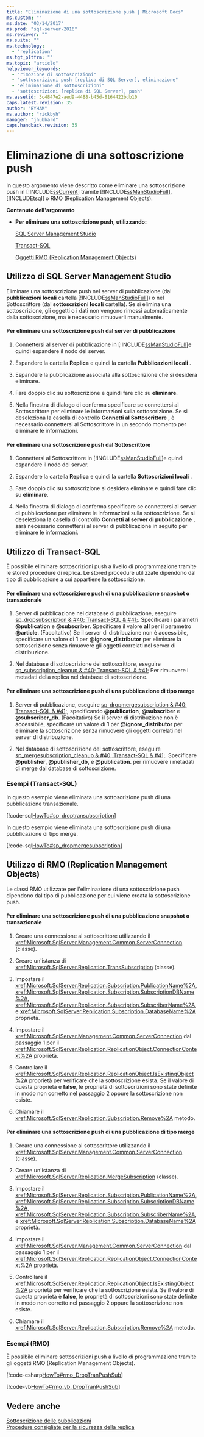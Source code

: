 ```yaml
---
title: "Eliminazione di una sottoscrizione push | Microsoft Docs"
ms.custom: ""
ms.date: "03/14/2017"
ms.prod: "sql-server-2016"
ms.reviewer: ""
ms.suite: ""
ms.technology: 
  - "replication"
ms.tgt_pltfrm: ""
ms.topic: "article"
helpviewer_keywords: 
  - "rimozione di sottoscrizioni"
  - "sottoscrizioni push [replica di SQL Server], eliminazione"
  - "eliminazione di sottoscrizioni"
  - "sottoscrizioni [replica di SQL Server], push"
ms.assetid: 3c4847e2-aed9-4488-b45d-8164422bdb10
caps.latest.revision: 35
author: "BYHAM"
ms.author: "rickbyh"
manager: "jhubbard"
caps.handback.revision: 35
---
```

# Eliminazione di una sottoscrizione push
  In questo argomento viene descritto come eliminare una sottoscrizione push in [!INCLUDE[ssCurrent](../../includes/sscurrent-md.md)] tramite [!INCLUDE[ssManStudioFull](../../includes/ssmanstudiofull-md.md)], [!INCLUDE[tsql](../../includes/tsql-md.md)] o RMO (Replication Management Objects).  
  
 **Contenuto dell'argomento**  
  
-   **Per eliminare una sottoscrizione push, utilizzando:**  
  
     [SQL Server Management Studio](#SSMSProcedure)  
  
     [Transact-SQL](#TsqlProcedure)  
  
     [Oggetti RMO (Replication Management Objects)](#RMOProcedure)  
  
##  <a name="SSMSProcedure"></a> Utilizzo di SQL Server Management Studio  
 Eliminare una sottoscrizione push nel server di pubblicazione (dal **pubblicazioni locali** cartella [!INCLUDE[ssManStudioFull](../../includes/ssmanstudiofull-md.md)]) o nel Sottoscrittore (dal **sottoscrizioni locali** cartella). Se si elimina una sottoscrizione, gli oggetti o i dati non vengono rimossi automaticamente dalla sottoscrizione, ma è necessario rimuoverli manualmente.  
  
#### Per eliminare una sottoscrizione push dal server di pubblicazione  
  
1.  Connettersi al server di pubblicazione in [!INCLUDE[ssManStudioFull](../../includes/ssmanstudiofull-md.md)]e quindi espandere il nodo del server.  
  
2.  Espandere la cartella **Replica** e quindi la cartella **Pubblicazioni locali** .  
  
3.  Espandere la pubblicazione associata alla sottoscrizione che si desidera eliminare.  
  
4.  Fare doppio clic su sottoscrizione e quindi fare clic su **eliminare**.  
  
5.  Nella finestra di dialogo di conferma specificare se connettersi al Sottoscrittore per eliminare le informazioni sulla sottoscrizione. Se si deseleziona la casella di controllo **Connetti al Sottoscrittore** , è necessario connettersi al Sottoscrittore in un secondo momento per eliminare le informazioni.  
  
#### Per eliminare una sottoscrizione push dal Sottoscrittore  
  
1.  Connettersi al Sottoscrittore in [!INCLUDE[ssManStudioFull](../../includes/ssmanstudiofull-md.md)]e quindi espandere il nodo del server.  
  
2.  Espandere la cartella **Replica** e quindi la cartella **Sottoscrizioni locali** .  
  
3.  Fare doppio clic su sottoscrizione si desidera eliminare e quindi fare clic su **eliminare**.  
  
4.  Nella finestra di dialogo di conferma specificare se connettersi al server di pubblicazione per eliminare le informazioni sulla sottoscrizione. Se si deseleziona la casella di controllo **Connetti al server di pubblicazione** , sarà necessario connettersi al server di pubblicazione in seguito per eliminare le informazioni.  
  
##  <a name="TsqlProcedure"></a> Utilizzo di Transact-SQL  
 È possibile eliminare sottoscrizioni push a livello di programmazione tramite le stored procedure di replica. Le stored procedure utilizzate dipendono dal tipo di pubblicazione a cui appartiene la sottoscrizione.  
  
#### Per eliminare una sottoscrizione push di una pubblicazione snapshot o transazionale  
  
1.  Server di pubblicazione nel database di pubblicazione, eseguire [sp_dropsubscription & #40; Transact-SQL & #41;](../../relational-databases/system-stored-procedures/sp-dropsubscription-transact-sql.md). Specificare i parametri **@publication** e **@subscriber**. Specificare il valore **all** per il parametro **@article**. (Facoltativo) Se il server di distribuzione non è accessibile, specificare un valore di **1** per **@ignore_distributor** per eliminare la sottoscrizione senza rimuovere gli oggetti correlati nel server di distribuzione.  
  
2.  Nel database di sottoscrizione del sottoscrittore, eseguire [sp_subscription_cleanup & #40; Transact-SQL & #41;](../../relational-databases/system-stored-procedures/sp-subscription-cleanup-transact-sql.md) Per rimuovere i metadati della replica nel database di sottoscrizione.  
  
#### Per eliminare una sottoscrizione push di una pubblicazione di tipo merge  
  
1.  Server di pubblicazione, eseguire [sp_dropmergesubscription & #40; Transact-SQL & #41;](../../relational-databases/system-stored-procedures/sp-dropmergesubscription-transact-sql.md), specificando **@publication**, **@subscriber** e **@subscriber_db**. (Facoltativo) Se il server di distribuzione non è accessibile, specificare un valore di **1** per **@ignore_distributor** per eliminare la sottoscrizione senza rimuovere gli oggetti correlati nel server di distribuzione.  
  
2.  Nel database di sottoscrizione del sottoscrittore, eseguire [sp_mergesubscription_cleanup & #40; Transact-SQL & #41;](../../relational-databases/system-stored-procedures/sp-mergesubscription-cleanup-transact-sql.md). Specificare **@publisher**, **@publisher_db**, e **@publication**. per rimuovere i metadati di merge dal database di sottoscrizione.  
  
###  <a name="TsqlExample"></a> Esempi (Transact-SQL)  
 In questo esempio viene eliminata una sottoscrizione push di una pubblicazione transazionale.  
  
 [!code-sql[HowTo#sp_droptransubscription](../../relational-databases/replication/codesnippet/tsql/delete-a-push-subscription_1.sql)]  
  
 In questo esempio viene eliminata una sottoscrizione push di una pubblicazione di tipo merge.  
  
 [!code-sql[HowTo#sp_dropmergesubscription](../../relational-databases/replication/codesnippet/tsql/delete-a-push-subscription_2.sql)]  
  
##  <a name="RMOProcedure"></a> Utilizzo di RMO (Replication Management Objects)  
 Le classi RMO utilizzate per l'eliminazione di una sottoscrizione push dipendono dal tipo di pubblicazione per cui viene creata la sottoscrizione push.  
  
#### Per eliminare una sottoscrizione push di una pubblicazione snapshot o transazionale  
  
1.  Creare una connessione al sottoscrittore utilizzando il <xref:Microsoft.SqlServer.Management.Common.ServerConnection> (classe).  
  
2.  Creare un'istanza di <xref:Microsoft.SqlServer.Replication.TransSubscription> (classe).  
  
3.  Impostare il <xref:Microsoft.SqlServer.Replication.Subscription.PublicationName%2A>, <xref:Microsoft.SqlServer.Replication.Subscription.SubscriptionDBName%2A>, <xref:Microsoft.SqlServer.Replication.Subscription.SubscriberName%2A>, e <xref:Microsoft.SqlServer.Replication.Subscription.DatabaseName%2A> proprietà.  
  
4.  Impostare il <xref:Microsoft.SqlServer.Management.Common.ServerConnection> dal passaggio 1 per il <xref:Microsoft.SqlServer.Replication.ReplicationObject.ConnectionContext%2A> proprietà.  
  
5.  Controllare il <xref:Microsoft.SqlServer.Replication.ReplicationObject.IsExistingObject%2A> proprietà per verificare che la sottoscrizione esista. Se il valore di questa proprietà è **false**, le proprietà di sottoscrizioni sono state definite in modo non corretto nel passaggio 2 oppure la sottoscrizione non esiste.  
  
6.  Chiamare il <xref:Microsoft.SqlServer.Replication.Subscription.Remove%2A> metodo.  
  
#### Per eliminare una sottoscrizione push di una pubblicazione di tipo merge  
  
1.  Creare una connessione al sottoscrittore utilizzando il <xref:Microsoft.SqlServer.Management.Common.ServerConnection> (classe).  
  
2.  Creare un'istanza di <xref:Microsoft.SqlServer.Replication.MergeSubscription> (classe).  
  
3.  Impostare il <xref:Microsoft.SqlServer.Replication.Subscription.PublicationName%2A>, <xref:Microsoft.SqlServer.Replication.Subscription.SubscriptionDBName%2A>, <xref:Microsoft.SqlServer.Replication.Subscription.SubscriberName%2A>, e <xref:Microsoft.SqlServer.Replication.Subscription.DatabaseName%2A> proprietà.  
  
4.  Impostare il <xref:Microsoft.SqlServer.Management.Common.ServerConnection> dal passaggio 1 per il <xref:Microsoft.SqlServer.Replication.ReplicationObject.ConnectionContext%2A> proprietà.  
  
5.  Controllare il <xref:Microsoft.SqlServer.Replication.ReplicationObject.IsExistingObject%2A> proprietà per verificare che la sottoscrizione esista. Se il valore di questa proprietà è **false**, le proprietà di sottoscrizioni sono state definite in modo non corretto nel passaggio 2 oppure la sottoscrizione non esiste.  
  
6.  Chiamare il <xref:Microsoft.SqlServer.Replication.Subscription.Remove%2A> metodo.  
  
###  <a name="PShellExample"></a> Esempi (RMO)  
 È possibile eliminare sottoscrizioni push a livello di programmazione tramite gli oggetti RMO (Replication Management Objects).  
  
 [!code-csharp[HowTo#rmo_DropTranPushSub](../../relational-databases/replication/codesnippet/csharp/rmohowto/rmotestevelope.cs#rmo_droptranpushsub)]  
  
 [!code-vb[HowTo#rmo_vb_DropTranPushSub](../../relational-databases/replication/codesnippet/visualbasic/rmohowtovb/rmotestenv.vb#rmo_vb_droptranpushsub)]  
  
## Vedere anche  
 [Sottoscrizione delle pubblicazioni](../../relational-databases/replication/subscribe-to-publications.md)   
 [Procedure consigliate per la sicurezza della replica](../../relational-databases/replication/security/replication-security-best-practices.md)  
  
  